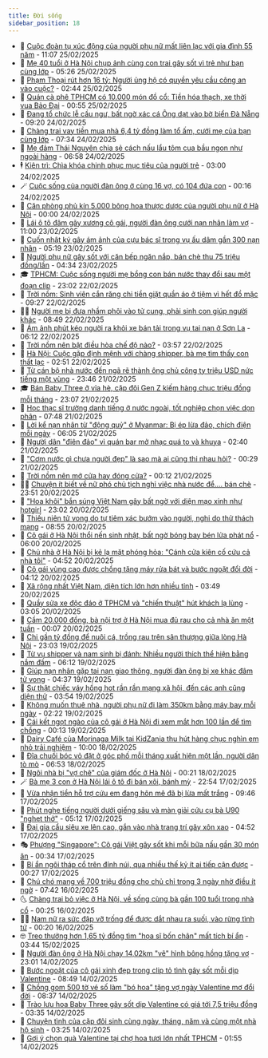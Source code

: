 ```yaml
---
title: Đời sống
sidebar_position: 18
---
```


<!-- dantri-doi-song:START -->
- 🥳 [Cuộc đoàn tụ xúc động của người phụ nữ mất liên lạc với gia đình 55 năm](https://dantri.com.vn/doi-song/cuoc-doan-tu-xuc-dong-cua-nguoi-phu-nu-mat-lien-lac-voi-gia-dinh-55-nam-20250225110604329.htm) - 11:07 25/02/2025
- 🌁 [Mẹ 40 tuổi ở Hà Nội chụp ảnh cùng con trai gây sốt vì trẻ như bạn cùng lớp](https://dantri.com.vn/doi-song/me-40-tuoi-o-ha-noi-chup-anh-cung-con-trai-gay-sot-vi-tre-nhu-ban-cung-lop-20250225110529535.htm) - 05:26 25/02/2025
- 👀 [Phạm Thoại rút hơn 16 tỷ: Người ủng hộ có quyền yêu cầu công an vào cuộc?](https://dantri.com.vn/doi-song/pham-thoai-rut-hon-16-ty-nguoi-ung-ho-co-quyen-yeu-cau-cong-an-vao-cuoc-20250225092243113.htm) - 02:44 25/02/2025
- 🐻 [Quán cà phê TPHCM có 10.000 món đồ cổ: Tiền hóa thạch, xe thời vua Bảo Đại](https://dantri.com.vn/doi-song/quan-ca-phe-tphcm-co-10000-mon-do-co-tien-hoa-thach-xe-thoi-vua-bao-dai-20250222053429286.htm) - 00:55 25/02/2025
- 🦅 [Đang tổ chức lễ cầu ngư, bất ngờ xác cá Ông dạt vào bờ biển Đà Nẵng](https://dantri.com.vn/doi-song/dang-to-chuc-le-cau-ngu-bat-ngo-xac-ca-ong-dat-vao-bo-bien-da-nang-20250224155447444.htm) - 09:20 24/02/2025
- 🦩 [Chàng trai vay tiền mua nhà 6,4 tỷ đồng làm tổ ấm, cưới mẹ của bạn cùng lớp](https://dantri.com.vn/doi-song/chang-trai-vay-tien-mua-nha-64-ty-dong-lam-to-am-cuoi-me-cua-ban-cung-lop-20250224111812056.htm) - 07:34 24/02/2025
- 🦏 [Mẹ đảm Thái Nguyên chia sẻ cách nấu lẩu tôm cua bầu ngon như ngoài hàng](https://dantri.com.vn/doi-song/me-dam-thai-nguyen-chia-se-cach-nau-lau-tom-cua-bau-ngon-nhu-ngoai-hang-20250223195246569.htm) - 06:58 24/02/2025
- 🕴 [Kiên trì: Chìa khóa chinh phục mục tiêu của người trẻ](https://dantri.com.vn/doi-song/kien-tri-chia-khoa-chinh-phuc-muc-tieu-cua-nguoi-tre-20250223160100434.htm) - 03:00 24/02/2025
- 🪄 [Cuộc sống của người đàn ông ở cùng 16 vợ, có 104 đứa con](https://dantri.com.vn/doi-song/cuoc-song-cua-nguoi-dan-ong-o-cung-16-vo-co-104-dua-con-20250223170508841.htm) - 00:16 24/02/2025
- 🚦 [Căn phòng phủ kín 5.000 bông hoa thược dược của người phụ nữ ở Hà Nội](https://dantri.com.vn/doi-song/can-phong-phu-kin-5000-bong-hoa-thuoc-duoc-cua-nguoi-phu-nu-o-ha-noi-20250221161215356.htm) - 00:00 24/02/2025
- 🤔 [Lái ô tô đâm gãy xương cô gái, người đàn ông cưới nạn nhân làm vợ](https://dantri.com.vn/doi-song/lai-o-to-dam-gay-xuong-co-gai-nguoi-dan-ong-cuoi-nan-nhan-lam-vo-20250222130947696.htm) - 11:00 23/02/2025
- 🚦 [Cuốn nhật ký gây ám ảnh của cựu bác sĩ trong vụ ấu dâm gần 300 nạn nhân](https://dantri.com.vn/doi-song/cuon-nhat-ky-gay-am-anh-cua-cuu-bac-si-trong-vu-au-dam-gan-300-nan-nhan-20250221133915200.htm) - 05:19 23/02/2025
- 🐎 [Người phụ nữ gây sốt với căn bếp ngăn nắp, bán chè thu 75 triệu đồng/lần](https://dantri.com.vn/doi-song/nguoi-phu-nu-gay-sot-voi-can-bep-ngan-nap-ban-che-thu-75-trieu-donglan-20250220194556328.htm) - 04:34 23/02/2025
- 🎓 [TPHCM: Cuộc sống người mẹ bồng con bán nước thay đổi sau một đoạn clip](https://dantri.com.vn/doi-song/tphcm-cuoc-song-nguoi-me-bong-con-ban-nuoc-thay-doi-sau-mot-doan-clip-20250222191313003.htm) - 23:02 22/02/2025
- 🐘 [Trời nồm: Sinh viên cắn răng chi tiền giặt quần áo ở tiệm vì hết đồ mặc](https://dantri.com.vn/doi-song/troi-nom-sinh-vien-can-rang-chi-tien-giat-quan-ao-o-tiem-vi-het-do-mac-20250222145952510.htm) - 09:27 22/02/2025
- 🧑‍🏫 [Người mẹ bị đưa nhầm phôi vào tử cung, phải sinh con giúp người khác](https://dantri.com.vn/doi-song/nguoi-me-bi-dua-nham-phoi-vao-tu-cung-phai-sinh-con-giup-nguoi-khac-20250221202552613.htm) - 08:49 22/02/2025
- 🦒 [Ám ảnh phút kéo người ra khỏi xe bán tải trong vụ tai nạn ở Sơn La](https://dantri.com.vn/doi-song/am-anh-phut-keo-nguoi-ra-khoi-xe-ban-tai-trong-vu-tai-nan-o-son-la-20250222124251206.htm) - 06:12 22/02/2025
- 🧰 [Trời nồm nên bật điều hòa chế độ nào?](https://dantri.com.vn/doi-song/troi-nom-nen-bat-dieu-hoa-che-do-nao-20250220131101577.htm) - 03:57 22/02/2025
- 🧐 [Hà Nội: Cuộc gặp định mệnh với chàng shipper, bà mẹ tìm thấy con thất lạc](https://dantri.com.vn/doi-song/ha-noi-cuoc-gap-dinh-menh-voi-chang-shipper-ba-me-tim-thay-con-that-lac-20250222092709395.htm) - 02:51 22/02/2025
- 🌮 [Từ cán bộ nhà nước đến ngã rẽ thành ông chủ công ty triệu USD nức tiếng một vùng](https://dantri.com.vn/doi-song/tu-can-bo-nha-nuoc-den-nga-re-thanh-ong-chu-cong-ty-trieu-usd-nuc-tieng-mot-vung-20250220151739897.htm) - 23:46 21/02/2025
- 🎓 [Bán Baby Three ở vỉa hè, cặp đôi Gen Z kiếm hàng chục triệu đồng mỗi tháng](https://dantri.com.vn/doi-song/ban-baby-three-o-via-he-cap-doi-gen-z-kiem-hang-chuc-trieu-dong-moi-thang-20250110191921449.htm) - 23:07 21/02/2025
- 🚀 [Học thạc sĩ trường danh tiếng ở nước ngoài, tốt nghiệp chọn việc dọn phân](https://dantri.com.vn/doi-song/hoc-thac-si-truong-danh-tieng-o-nuoc-ngoai-tot-nghiep-chon-viec-don-phan-20250220112820093.htm) - 07:48 21/02/2025
- 🤖 [Lời kể nạn nhân từ &quot;động quỷ&quot; ở Myanmar: Bị ép lừa đảo, chích điện mỗi ngày](https://dantri.com.vn/doi-song/loi-ke-nan-nhan-tu-dong-quy-o-myanmar-bi-ep-lua-dao-chich-dien-moi-ngay-20250220125946591.htm) - 06:05 21/02/2025
- 🤩 [Người dân &quot;điên đảo&quot; vì quán bar mở nhạc quá to và khuya](https://dantri.com.vn/doi-song/nguoi-dan-dien-dao-vi-quan-bar-mo-nhac-qua-to-va-khuya-20250221090442910.htm) - 02:40 21/02/2025
- 👹 [&quot;Cơm nước gì chưa người đẹp&quot; là sao mà ai cũng thi nhau hỏi?](https://dantri.com.vn/doi-song/com-nuoc-gi-chua-nguoi-dep-la-sao-ma-ai-cung-thi-nhau-hoi-20250220142520449.htm) - 00:29 21/02/2025
- 🦩 [Trời nồm nên mở cửa hay đóng cửa?](https://dantri.com.vn/doi-song/troi-nom-nen-mo-cua-hay-dong-cua-20250220125217224.htm) - 00:12 21/02/2025
- 🧑‍🏫 [Chuyện ít biết về nữ phó chủ tịch nghỉ việc nhà nước để.... bán chè](https://dantri.com.vn/doi-song/chuyen-it-biet-ve-nu-pho-chu-tich-nghi-viec-nha-nuoc-de-ban-che-20250219150301737.htm) - 23:51 20/02/2025
- 🌈 [&quot;Hoa khôi&quot; bắn súng Việt Nam gây bất ngờ với diện mạo xinh như hotgirl](https://dantri.com.vn/doi-song/hoa-khoi-ban-sung-viet-nam-gay-bat-ngo-voi-dien-mao-xinh-nhu-hotgirl-20250220112014443.htm) - 23:02 20/02/2025
- 💃 [Thiếu niên tử vong do tự tiêm xác bướm vào người, nghi do thử thách mạng](https://dantri.com.vn/doi-song/thieu-nien-tu-vong-do-tu-tiem-xac-buom-vao-nguoi-nghi-do-thu-thach-mang-20250219182849060.htm) - 08:55 20/02/2025
- 💂 [Cô gái ở Hà Nội thổi nến sinh nhật, bất ngờ bóng bay bén lửa phát nổ](https://dantri.com.vn/doi-song/co-gai-o-ha-noi-thoi-nen-sinh-nhat-bat-ngo-bong-bay-ben-lua-phat-no-20250220123324747.htm) - 06:00 20/02/2025
- 🦏 [Chủ nhà ở Hà Nội bị kẻ lạ mặt phóng hỏa: &quot;Cánh cửa kiên cố cứu cả nhà tôi&quot;](https://dantri.com.vn/doi-song/chu-nha-o-ha-noi-bi-ke-la-mat-phong-hoa-canh-cua-kien-co-cuu-ca-nha-toi-20250220114209312.htm) - 04:52 20/02/2025
- 🤡 [Cô gái vùng cao được chồng tặng máy rửa bát và bước ngoặt đổi đời](https://dantri.com.vn/doi-song/co-gai-vung-cao-duoc-chong-tang-may-rua-bat-va-buoc-ngoat-doi-doi-20250219205414995.htm) - 04:12 20/02/2025
- 🫶 [Xã rộng nhất Việt Nam, diện tích lớn hơn nhiều tỉnh](https://dantri.com.vn/doi-song/xa-rong-nhat-viet-nam-dien-tich-lon-hon-nhieu-tinh-20250220095740797.htm) - 03:49 20/02/2025
- 💪 [Quầy sửa xe độc đáo ở TPHCM và &quot;chiến thuật&quot; hút khách lạ lùng](https://dantri.com.vn/doi-song/quay-sua-xe-doc-dao-o-tphcm-va-chien-thuat-hut-khach-la-lung-20250218151850462.htm) - 03:05 20/02/2025
- 🦅 [Cầm 20.000 đồng, bà nội trợ ở Hà Nội mua đủ rau cho cả nhà ăn một tuần](https://dantri.com.vn/doi-song/cam-20000-dong-ba-noi-tro-o-ha-noi-mua-du-rau-cho-ca-nha-an-mot-tuan-20250219163205506.htm) - 00:07 20/02/2025
- 🧠 [Chi gần tỷ đồng để nuôi cá, trồng rau trên sân thượng giữa lòng Hà Nội](https://dantri.com.vn/doi-song/chi-gan-ty-dong-de-nuoi-ca-trong-rau-tren-san-thuong-giua-long-ha-noi-20250219100103580.htm) - 23:03 19/02/2025
- 🦅 [Từ vụ shipper và nam sinh bị đánh: Nhiều người thích thể hiện bằng nắm đấm](https://dantri.com.vn/doi-song/tu-vu-shipper-va-nam-sinh-bi-danh-nhieu-nguoi-thich-the-hien-bang-nam-dam-20250219123512367.htm) - 06:12 19/02/2025
- 💪 [Giúp nạn nhân gặp tai nạn giao thông, người đàn ông bị xe khác đâm tử vong](https://dantri.com.vn/doi-song/giup-nan-nhan-gap-tai-nan-giao-thong-nguoi-dan-ong-bi-xe-khac-dam-tu-vong-20250219105807860.htm) - 04:37 19/02/2025
- 🧐 [Sự thật chiếc váy hồng hot rần rần mạng xã hội, đến các anh cũng diện thử](https://dantri.com.vn/doi-song/su-that-chiec-vay-hong-hot-ran-ran-mang-xa-hoi-den-cac-anh-cung-dien-thu-20250219102234408.htm) - 03:54 19/02/2025
- 👀 [Không muốn thuê nhà, người phụ nữ đi làm 350km bằng máy bay mỗi ngày](https://dantri.com.vn/doi-song/khong-muon-thue-nha-nguoi-phu-nu-di-lam-350km-bang-may-bay-moi-ngay-20250218153616276.htm) - 02:22 19/02/2025
- 🎉 [Cái kết ngọt ngào của cô gái ở Hà Nội đi xem mắt hơn 100 lần để tìm chồng](https://dantri.com.vn/doi-song/cai-ket-ngot-ngao-cua-co-gai-o-ha-noi-di-xem-mat-hon-100-lan-de-tim-chong-20250216171256679.htm) - 00:13 19/02/2025
- 💂 [Dairy Café của Morinaga Milk tại KidZania thu hút hàng chục nghìn em nhỏ trải nghiệm](https://dantri.com.vn/doi-song/dairy-cafe-cua-morinaga-milk-tai-kidzania-thu-hut-hang-chuc-nghin-em-nho-trai-nghiem-20250218150524765.htm) - 10:00 18/02/2025
- 🚀 [Đĩa chuối bóc vỏ đặt ở góc phố mỗi tháng xuất hiện một lần, người dân tò mò](https://dantri.com.vn/doi-song/dia-chuoi-boc-vo-dat-o-goc-pho-moi-thang-xuat-hien-mot-lan-nguoi-dan-to-mo-20250218114233460.htm) - 06:53 18/02/2025
- 👹 [Ngôi nhà bị &quot;vợ chê&quot; của giám đốc ở Hà Nội](https://dantri.com.vn/doi-song/ngoi-nha-bi-vo-che-cua-giam-doc-o-ha-noi-20241225164923999.htm) - 00:21 18/02/2025
- 🪄 [Bà mẹ 3 con ở Hà Nội lái ô tô đi bán xôi, bánh mỳ](https://dantri.com.vn/doi-song/ba-me-3-con-o-ha-noi-lai-o-to-di-ban-xoi-banh-my-20250217140507250.htm) - 22:54 17/02/2025
- 🌁 [Vừa nhận tiền hỗ trợ cứu em đang hôn mê đã bị lừa mất trắng](https://dantri.com.vn/doi-song/vua-nhan-tien-ho-tro-cuu-em-dang-hon-me-da-bi-lua-mat-trang-20250217161356159.htm) - 09:46 17/02/2025
- 🌋 [Phút nghe tiếng người dưới giếng sâu và màn giải cứu cụ bà U90 &quot;nghẹt thở&quot;](https://dantri.com.vn/doi-song/phut-nghe-tieng-nguoi-duoi-gieng-sau-va-man-giai-cuu-cu-ba-u90-nghet-tho-20250216075658664.htm) - 05:12 17/02/2025
- 🦆 [Đại gia cẩu siêu xe lên cao, gắn vào nhà trang trí gây xôn xao](https://dantri.com.vn/doi-song/dai-gia-cau-sieu-xe-len-cao-gan-vao-nha-trang-tri-gay-xon-xao-20250217112408692.htm) - 04:52 17/02/2025
- 🎭 [Phượng &quot;Singapore&quot;: Cô gái Việt gây sốt khi mỗi bữa nấu gần 30 món ăn](https://dantri.com.vn/doi-song/phuong-singapore-co-gai-viet-gay-sot-khi-moi-bua-nau-gan-30-mon-an-20250212001909072.htm) - 00:34 17/02/2025
- 🤡 [Bí ẩn ngôi tháp cổ trên đỉnh núi, qua nhiều thế kỷ ít ai tiếp cận được](https://dantri.com.vn/doi-song/bi-an-ngoi-thap-co-tren-dinh-nui-qua-nhieu-the-ky-it-ai-tiep-can-duoc-20250215110156747.htm) - 00:27 17/02/2025
- 🦩 [Chú chó mang về 700 triệu đồng cho chủ chỉ trong 3 ngày nhờ điều ít ngờ](https://dantri.com.vn/doi-song/chu-cho-mang-ve-700-trieu-dong-cho-chu-chi-trong-3-ngay-nho-dieu-it-ngo-20250216134107296.htm) - 07:42 16/02/2025
- 🌜 [Chàng trai bỏ việc ở Hà Nội, về sống cùng bà gần 100 tuổi trong nhà cổ](https://dantri.com.vn/doi-song/chang-trai-bo-viec-o-ha-noi-ve-song-cung-ba-gan-100-tuoi-trong-nha-co-20250214141148470.htm) - 00:25 16/02/2025
- 🧑‍🏫 [Nam nữ ra sức đập vỡ trống để được dắt nhau ra suối, vào rừng tình tứ](https://dantri.com.vn/doi-song/nam-nu-ra-suc-dap-vo-trong-de-duoc-dat-nhau-ra-suoi-vao-rung-tinh-tu-20250214173854972.htm) - 00:20 16/02/2025
- 🤓 [Treo thưởng hơn 1,65 tỷ đồng tìm &quot;họa sĩ bốn chân&quot; mất tích bí ẩn](https://dantri.com.vn/doi-song/treo-thuong-hon-165-ty-dong-tim-hoa-si-bon-chan-mat-tich-bi-an-20250214161028079.htm) - 03:44 15/02/2025
- 🤗 [Người đàn ông ở Hà Nội chạy 14,02km &quot;vẽ&quot; hình bông hồng tặng vợ](https://dantri.com.vn/doi-song/nguoi-dan-ong-o-ha-noi-chay-1402km-ve-hinh-bong-hong-tang-vo-20250214201058332.htm) - 23:01 14/02/2025
- 🦒 [Bước ngoặt của cô gái xinh đẹp trong clip tỏ tình gây sốt mỗi dịp Valentine](https://dantri.com.vn/doi-song/buoc-ngoat-cua-co-gai-xinh-dep-trong-clip-to-tinh-gay-sot-moi-dip-valentine-20250214122919014.htm) - 08:49 14/02/2025
- 💂 [Chồng gom 500 tờ vé số làm &quot;bó hoa&quot; tặng vợ ngày Valentine mơ đổi đời](https://dantri.com.vn/doi-song/chong-gom-500-to-ve-so-lam-bo-hoa-tang-vo-ngay-valentine-mo-doi-doi-20250214152045226.htm) - 08:37 14/02/2025
- 🚀 [Trào lưu hoa Baby Three gây sốt dịp Valentine có giá tới 7,5 triệu đồng](https://dantri.com.vn/doi-song/trao-luu-hoa-baby-three-gay-sot-dip-valentine-co-gia-toi-75-trieu-dong-20250214050411109.htm) - 03:35 14/02/2025
- 🐲 [Chuyện tình của cặp đôi sinh cùng ngày, tháng, năm và cùng một nhà hộ sinh](https://dantri.com.vn/doi-song/chuyen-tinh-cua-cap-doi-sinh-cung-ngay-thang-nam-va-cung-mot-nha-ho-sinh-20250213210947493.htm) - 03:25 14/02/2025
- 🎡 [Gợi ý chọn quà Valentine tại chợ hoa tươi lớn nhất TPHCM](https://dantri.com.vn/doi-song/goi-y-chon-qua-valentine-tai-cho-hoa-tuoi-lon-nhat-tphcm-20250214012320216.htm) - 01:55 14/02/2025<!-- dantri-doi-song:END -->
